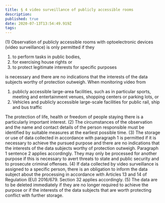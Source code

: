 ```yaml
---
title: § 4 video surveillance of publicly accessible rooms
description: 
published: true
date: 2020-07-13T13:54:49.919Z
tags: 
---
```


(1) Observation of publicly accessible rooms with optoelectronic devices (video surveillance) is only permitted if they
1. to perform tasks in public bodies,
2. for exercising house rights or
3. to protect legitimate interests for specific purposes

is necessary and there are no indications that the interests of the data subjects worthy of protection outweigh. When monitoring video from
1. publicly accessible large-area facilities, such as in particular sports, meeting and entertainment venues, shopping centers or parking lots, or
2. Vehicles and publicly accessible large-scale facilities for public rail, ship and bus traffic

The protection of life, health or freedom of people staying there is a particularly important interest.
(2) The circumstances of the observation and the name and contact details of the person responsible must be identified by suitable measures at the earliest possible time.
(3) The storage or use of data collected in accordance with paragraph 1 is permitted if it is necessary to achieve the pursued purpose and there are no indications that the interests of the data subjects worthy of protection outweigh. Paragraph 1 sentence 2 applies accordingly. They may only be processed for another purpose if this is necessary to avert threats to state and public security and to prosecute criminal offenses.
(4) If data collected by video surveillance is assigned to a specific person, there is an obligation to inform the data subject about the processing in accordance with Articles 13 and 14 of Regulation (EU) 2016/679. Section 32 applies accordingly.
(5) The data are to be deleted immediately if they are no longer required to achieve the purpose or if the interests of the data subjects that are worth protecting conflict with further storage.